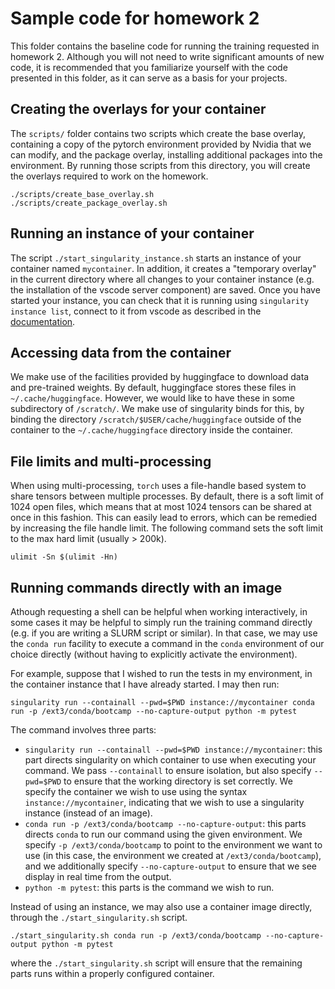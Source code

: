 # Sample code for homework 2

This folder contains the baseline code for running the training requested in homework 2.
Although you will not need to write significant amounts of new code, it is recommended
that you familiarize yourself with the code presented in this folder, as it can serve
as a basis for your projects.

## Creating the overlays for your container

The `scripts/` folder contains two scripts which create the base overlay, containing a copy
of the pytorch environment provided by Nvidia that we can modify, and the package overlay, installing
additional packages into the environment. By running those scripts from this directory, you will create
the overlays required to work on the homework.

```{bash}
./scripts/create_base_overlay.sh
./scripts/create_package_overlay.sh
```

## Running an instance of your container

The script `./start_singularity_instance.sh` starts an instance of your container named `mycontainer`.
In addition, it creates a "temporary overlay" in the current directory where all changes to your container
instance (e.g. the installation of the vscode server component) are saved. Once you have started your instance,
you can check that it is running using `singularity instance list`, connect to it from vscode as described in
the [documentation](../../../doc/singularity.md).

## Accessing data from the container

We make use of the facilities provided by huggingface to download data and pre-trained weights.
By default, huggingface stores these files in `~/.cache/huggingface`. However, we would like
to have these in some subdirectory of `/scratch/`. We make use of singularity binds for this,
by binding the directory `/scratch/$USER/cache/huggingface` outside of the container to the
`~/.cache/huggingface` directory inside the container.


## File limits and multi-processing

When using multi-processing, `torch` uses a file-handle based system to share tensors
between multiple processes. By default, there is a soft limit of 1024 open files, which
means that at most 1024 tensors can be shared at once in this fashion. This can easily
lead to errors, which can be remedied by increasing the file handle limit.
The following command sets the soft limit to the max hard limit (usually > 200k).
```
ulimit -Sn $(ulimit -Hn)
```

## Running commands directly with an image

Athough requesting a shell can be helpful when working interactively, in some cases it may be helpful to simply
run the training command directly (e.g. if you are writing a SLURM script or similar).
In that case, we may use the `conda run` facility to execute a command in the `conda` environment of our choice
directly (without having to explicitly activate the environment).

For example, suppose that I wished to run the tests in my environment, in the container instance that I have already
started. I may then run:
```{bash}
singularity run --containall --pwd=$PWD instance://mycontainer conda run -p /ext3/conda/bootcamp --no-capture-output python -m pytest
```
The command involves three parts:
- `singularity run --containall --pwd=$PWD instance://mycontainer`: this part directs singularity on which container
    to use when executing your command. We pass `--containall` to ensure isolation, but also specify `--pwd=$PWD` to ensure
    that the working directory is set correctly. We specify the container we wish to use using the syntax `instance://mycontainer`,
    indicating that we wish to use a singularity instance (instead of an image).
- `conda run -p /ext3/conda/bootcamp --no-capture-output`: this parts directs `conda` to run our command using the
    given environment. We specify `-p /ext3/conda/bootcamp` to point to the environment we want to use (in this case,
    the environment we created at `/ext3/conda/bootcamp`), and we additionally specify `--no-capture-output` to ensure
    that we see display in real time from the output.
- `python -m pytest`: this parts is the command we wish to run.

Instead of using an instance, we may also use a container image directly, through the `./start_singularity.sh` script.
```{bash}
./start_singularity.sh conda run -p /ext3/conda/bootcamp --no-capture-output python -m pytest
```
where the `./start_singularity.sh` script will ensure that the remaining parts runs within a properly
configured container.
